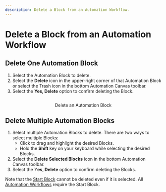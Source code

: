 ```yaml
---
description: Delete a Block from an Automation Workflow.
---
```


# Delete a Block from an Automation Workflow

## Delete One Automation Block

1. Select the Automation Block to delete.
2. Select the **Delete** icon in the upper-right corner of that Automation Block or select the Trash icon in the bottom Automation Canvas toolbar.
3. Select the **Yes, Delete** option to confirm deleting the Block.

<div align="center" data-full-width="true">

<figure><img src="../.gitbook/assets/Delete block #1.gif" alt=""><figcaption><p>Delete an Automation Block</p></figcaption></figure>

</div>

## Delete Multiple Automation Blocks

1. Select multiple Automation Blocks to delete. There are two ways to select multiple Blocks:
   * Click to drag and highlight the desired Blocks.
   * Hold the **Shift** key on your keyboard while selecting the desired Blocks.
2. Select the **Delete Selected Blocks** icon in the bottom Automation Canvas toolbar.
3. Select the Y**es, Delete** option to confirm deleting the Blocks.

Note that the [Start Block](types-of-automation-blocks/#start-block) cannot be deleted even if it is selected. All [Automation Workflows](https://docs.google.com/document/d/1toaFJsLE1X6JYnnOJFZcfibk1dmmChz\_-t636cJdr\_8/edit?usp=sharing) require the Start Block.
